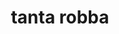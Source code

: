 ---
workId: "tantaRobba"
title: "tanta robba"
taxonomy:
  category: "blog"
  tag: [cat1, cat2, cat3]
it:
  cat: "prova"
---